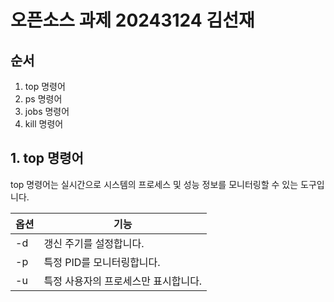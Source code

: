 # 오픈소스 과제 20243124 김선재

## 순서
1. top 명령어
2. ps 명령어
3. jobs 명령어
4. kill 명령어

## 1. top 명령어

top 명령어는 실시간으로 시스템의 프로세스 및 성능 정보를 모니터링할 수 있는 도구입니다.

| 옵션 | 기능 |
| ---- | ---- |
|-d|갱신 주기를 설정합니다.|
|-p|특정 PID를 모니터링합니다.|
|-u|특정 사용자의 프로세스만 표시합니다.|
